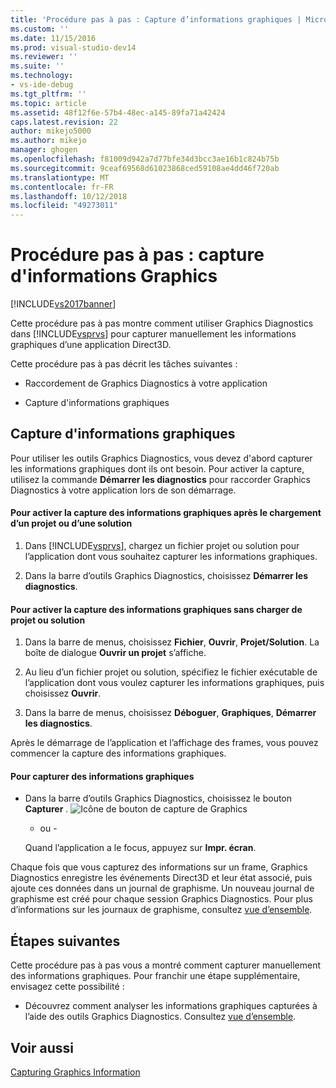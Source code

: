 ```yaml
---
title: 'Procédure pas à pas : Capture d’informations graphiques | Microsoft Docs'
ms.custom: ''
ms.date: 11/15/2016
ms.prod: visual-studio-dev14
ms.reviewer: ''
ms.suite: ''
ms.technology:
- vs-ide-debug
ms.tgt_pltfrm: ''
ms.topic: article
ms.assetid: 48f12f6e-57b4-48ec-a145-89fa71a42424
caps.latest.revision: 22
author: mikejo5000
ms.author: mikejo
manager: ghogen
ms.openlocfilehash: f81009d942a7d77bfe34d3bcc3ae16b1c824b75b
ms.sourcegitcommit: 9ceaf69568d61023868ced59108ae4dd46f720ab
ms.translationtype: MT
ms.contentlocale: fr-FR
ms.lasthandoff: 10/12/2018
ms.locfileid: "49273011"
---
```

# <a name="walkthrough-capturing-graphics-information"></a>Procédure pas à pas : capture d'informations Graphics
[!INCLUDE[vs2017banner](../includes/vs2017banner.md)]

Cette procédure pas à pas montre comment utiliser Graphics Diagnostics dans [!INCLUDE[vsprvs](../includes/vsprvs-md.md)] pour capturer manuellement les informations graphiques d’une application Direct3D.  
  
 Cette procédure pas à pas décrit les tâches suivantes :  
  
-   Raccordement de Graphics Diagnostics à votre application  
  
-   Capture d'informations graphiques  
  
## <a name="capturing-graphics-information"></a>Capture d'informations graphiques  
 Pour utiliser les outils Graphics Diagnostics, vous devez d'abord capturer les informations graphiques dont ils ont besoin. Pour activer la capture, utilisez la commande **Démarrer les diagnostics** pour raccorder Graphics Diagnostics à votre application lors de son démarrage.  
  
#### <a name="to-enable-the-capture-of-graphics-information-after-a-project-or-solution-is-loaded"></a>Pour activer la capture des informations graphiques après le chargement d’un projet ou d’une solution  
  
1.  Dans [!INCLUDE[vsprvs](../includes/vsprvs-md.md)], chargez un fichier projet ou solution pour l’application dont vous souhaitez capturer les informations graphiques.  
  
2.  Dans la barre d’outils Graphics Diagnostics, choisissez **Démarrer les diagnostics**.  
  
#### <a name="to-enable-the-capture-of-graphics-information-without-loading-a-project-or-solution"></a>Pour activer la capture des informations graphiques sans charger de projet ou solution  
  
1.  Dans la barre de menus, choisissez **Fichier**, **Ouvrir**, **Projet/Solution**. La boîte de dialogue **Ouvrir un projet** s’affiche.  
  
2.  Au lieu d’un fichier projet ou solution, spécifiez le fichier exécutable de l’application dont vous voulez capturer les informations graphiques, puis choisissez **Ouvrir**.  
  
3.  Dans la barre de menus, choisissez **Déboguer**, **Graphiques**, **Démarrer les diagnostics**.  
  
 Après le démarrage de l’application et l’affichage des frames, vous pouvez commencer la capture des informations graphiques.  
  
#### <a name="to-capture-graphics-information"></a>Pour capturer des informations graphiques  
  
-   Dans la barre d’outils Graphics Diagnostics, choisissez le bouton **Capturer** . ![Icône de bouton de capture de Graphics](../debugger/media/debuggingdirectxgraphics.png "DebuggingDirectXGraphics")  
  
     - ou -  
  
     Quand l’application a le focus, appuyez sur **Impr. écran**.  
  
 Chaque fois que vous capturez des informations sur un frame, Graphics Diagnostics enregistre les événements Direct3D et leur état associé, puis ajoute ces données dans un journal de graphisme. Un nouveau journal de graphisme est créé pour chaque session Graphics Diagnostics. Pour plus d’informations sur les journaux de graphisme, consultez [vue d’ensemble](../debugger/overview-of-visual-studio-graphics-diagnostics.md).  
  
## <a name="next-steps"></a>Étapes suivantes  
 Cette procédure pas à pas vous a montré comment capturer manuellement des informations graphiques. Pour franchir une étape supplémentaire, envisagez cette possibilité :  
  
-   Découvrez comment analyser les informations graphiques capturées à l’aide des outils Graphics Diagnostics. Consultez [vue d’ensemble](../debugger/overview-of-visual-studio-graphics-diagnostics.md).  
  
## <a name="see-also"></a>Voir aussi  
 [Capturing Graphics Information](../debugger/capturing-graphics-information.md)



